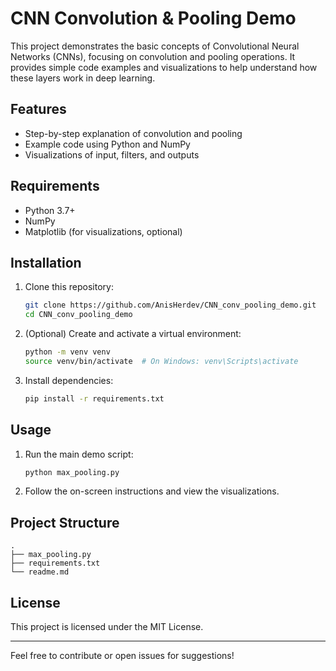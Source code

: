 # CNN Convolution & Pooling Demo

This project demonstrates the basic concepts of Convolutional Neural Networks (CNNs), focusing on convolution and pooling operations. It provides simple code examples and visualizations to help understand how these layers work in deep learning.

## Features

- Step-by-step explanation of convolution and pooling
- Example code using Python and NumPy
- Visualizations of input, filters, and outputs

## Requirements

- Python 3.7+
- NumPy
- Matplotlib (for visualizations, optional)

## Installation

1. Clone this repository:
    ```bash
    git clone https://github.com/AnisHerdev/CNN_conv_pooling_demo.git
    cd CNN_conv_pooling_demo
    ```

2. (Optional) Create and activate a virtual environment:
    ```bash
    python -m venv venv
    source venv/bin/activate  # On Windows: venv\Scripts\activate
    ```

3. Install dependencies:
    ```bash
    pip install -r requirements.txt
    ```

## Usage

1. Run the main demo script:
    ```bash
    python max_pooling.py
    ```

2. Follow the on-screen instructions and view the visualizations.

## Project Structure

```
.
├── max_pooling.py
├── requirements.txt
└── readme.md
```

## License

This project is licensed under the MIT License.

---

Feel free to contribute or open issues for suggestions!